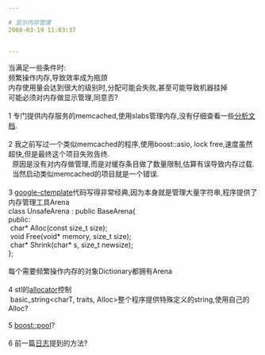 ```yaml
---

# 显示内存管理
2008-03-19 11:03:37


---
```



当满足一些条件时:<br />
频繁操作内存,导致效率成为瓶颈<br />
内存使用量会达到很大的级别时,分配可能会失败,甚至可能导致机器挂掉<br />
可能必须对内存做显示管理,同意否?<br />
<br />
1 专门提供内存服务的memcached,使用slabs管理内存,没有仔细查看一些<a target=_blank target="_blank" href="http://hi.baidu.com/jabber/blog/item/c46bb8512778311c367abeb3.html">分析文档</a>.<br />
<br />
2 我之前写过一个类似memcached的程序,使用boost::asio, lock free,速度虽然超快,但是最终这个项目失败告终.<br />
&nbsp; 原因是没有对内存做管理,而是对缓存条目做了数量限制,估算有误导致内存过载.<br />
&nbsp; 当然启动类似memcached的项目就是一个错误.<br />
<br />
3 <a target=_blank target="_blank" href="http://google-ctemplate.googlecode.com/svn/trunk/">google-ctemplate</a>代码写得非常经典,因为本身就是管理大量字符串,程序提供了内存管理工具Arena<br />
class UnsafeArena : public BaseArena{<br />
public:<br />
&nbsp;char* Alloc(const size_t size);<br />
&nbsp;void Free(void* memory, size_t size);<br />
&nbsp;char* Shrink(char* s, size_t newsize);<br />
};<br />
<br />
每个需要频繁操作内存的对象Dictionary都拥有Arena<br />
<br />
4 stl的<a target=_blank target="_blank" href="http://www.sgi.com/tech/stl/Allocators.html">allocator</a>控制<br />
&nbsp;basic_string&lt;charT, traits, Alloc&gt;整个程序提供特殊定义的string,使用自己的Alloc?<br />
<br />
5 <a target=_blank target="_blank" href="http://www.boost.org/libs/pool/doc/index.html">boost::pool</a>?<br />
<br />
6 前一篇<a target=_blank target="_blank" href="http://blog.xiaonei.com/GetEntry.do?id=276694955&amp;owner=227366242">日志</a>提到的方法?<br />
<br />
